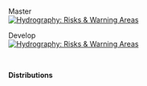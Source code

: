 <br>

Master<br>
[![Hydrography: Risks & Warning Areas](https://github.com/repatterning/distributions/actions/workflows/main.yml/badge.svg?branch=master)](https://github.com/repatterning/distributions/actions/workflows/main.yml)

Develop<br>
[![Hydrography: Risks & Warning Areas](https://github.com/repatterning/distributions/actions/workflows/main.yml/badge.svg?branch=develop)](https://github.com/repatterning/distributions/actions/workflows/main.yml)

<br>

**Distributions**

<br>
<br>

<br>
<br>

<br>
<br>

<br>
<br>
